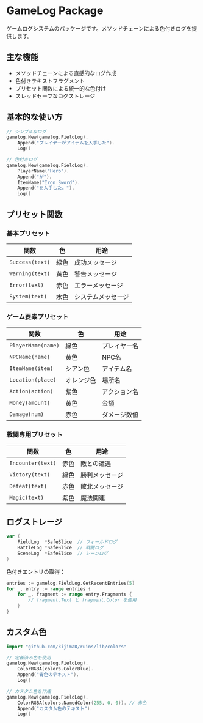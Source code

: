 # GameLog Package

ゲームログシステムのパッケージです。メソッドチェーンによる色付きログを提供します。

## 主な機能

- メソッドチェーンによる直感的なログ作成
- 色付きテキストフラグメント
- プリセット関数による統一的な色付け
- スレッドセーフなログストレージ

## 基本的な使い方

```go
// シンプルなログ
gamelog.New(gamelog.FieldLog).
    Append("プレイヤーがアイテムを入手した").
    Log()

// 色付きログ
gamelog.New(gamelog.FieldLog).
    PlayerName("Hero").
    Append("が").
    ItemName("Iron Sword").
    Append("を入手した。").
    Log()
```

## プリセット関数

### 基本プリセット
| 関数 | 色 | 用途 |
|------|----|------|
| `Success(text)` | 緑色 | 成功メッセージ |
| `Warning(text)` | 黄色 | 警告メッセージ |
| `Error(text)` | 赤色 | エラーメッセージ |
| `System(text)` | 水色 | システムメッセージ |

### ゲーム要素プリセット
| 関数 | 色 | 用途 |
|------|----|------|
| `PlayerName(name)` | 緑色 | プレイヤー名 |
| `NPCName(name)` | 黄色 | NPC名 |
| `ItemName(item)` | シアン色 | アイテム名 |
| `Location(place)` | オレンジ色 | 場所名 |
| `Action(action)` | 紫色 | アクション名 |
| `Money(amount)` | 黄色 | 金額 |
| `Damage(num)` | 赤色 | ダメージ数値 |

### 戦闘専用プリセット
| 関数 | 色 | 用途 |
|------|----|------|
| `Encounter(text)` | 赤色 | 敵との遭遇 |
| `Victory(text)` | 緑色 | 勝利メッセージ |
| `Defeat(text)` | 赤色 | 敗北メッセージ |
| `Magic(text)` | 紫色 | 魔法関連 |

## ログストレージ

```go
var (
    FieldLog  *SafeSlice  // フィールドログ
    BattleLog *SafeSlice  // 戦闘ログ
    SceneLog  *SafeSlice  // シーンログ
)
```

色付きエントリの取得：
```go
entries := gamelog.FieldLog.GetRecentEntries(5)
for _, entry := range entries {
    for _, fragment := range entry.Fragments {
        // fragment.Text と fragment.Color を使用
    }
}
```

## カスタム色

```go
import "github.com/kijimaD/ruins/lib/colors"

// 定義済み色を使用
gamelog.New(gamelog.FieldLog).
    ColorRGBA(colors.ColorBlue).
    Append("青色のテキスト").
    Log()

// カスタム色を作成
gamelog.New(gamelog.FieldLog).
    ColorRGBA(colors.NamedColor(255, 0, 0)). // 赤色
    Append("カスタム色のテキスト").
    Log()
```
